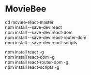 # MovieBee


cd moviee-react-master                
npm install --save-dev react                        
npm install --save-dev react-dom                     
npm install --save-dev react-router-dom                        
npm install --save-dev react-scripts                                               

npm install react -g                                                                 
npm install react-dom -g                                                          
npm install react-router-dom -g                                                                          
npm install react-scripts -g                                                                     
